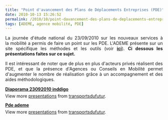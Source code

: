 ```yaml
---
title: "Point d'avancement des Plans de Déplacements Entreprises (PDE)"
date: 2010-10-13 15:26:52
permalink: /2010/10/point-davancement-des-plans-de-deplacements-entreprises-pde.html
tags: [ADEME, agence mobilité, PDE]
---
```


<p style="text-align: justify">La journée d'étude national du 23/09/2010 sur les nouveaux services à la mobilité a permis de faire un point sur les PDE. L'ADEME présente sur un site spécifique les méthodes et les outils (voir <strong><a href="http://www.plan-deplacements.fr/" target="_blank">ici</a></strong>). <strong>Ci dessous les présentations faites sur ce sujet. </strong></p> <p style="text-align: justify">Il est intéressant de noter que de plus en plus d'acteurs privés réalisent des PDE, et que la présence d'Agences ou Conseils en Mobilité permet d'augmenter le nombre de réalisation grâce à un accompagnement et des aides méthodologiques.</p>   <!--more-->   <div id="__ss_5432894" style="width: 425px"><strong style="margin: 12px 0 4px"><a href="http://www.slideshare.net/transportsdufutur/diaporama-23092010-inddigo" title="Diaporama 23092010 inddigo">Diaporama 23092010 inddigo</a></strong>         <div style="padding: 5px 0 12px">View more <a href="http://www.slideshare.net/">presentations</a> from <a href="http://www.slideshare.net/transportsdufutur">transportsdufutur</a>.</div> </div> <div id="__ss_5432888" style="width: 425px"><strong style="margin: 12px 0 4px"><a href="http://www.slideshare.net/transportsdufutur/pde-ademe" title="Pde ademe">Pde ademe</a></strong>         <div style="padding: 5px 0 12px">View more <a href="http://www.slideshare.net/">presentations</a> from <a href="http://www.slideshare.net/transportsdufutur">transportsdufutur</a>.</div> </div>
